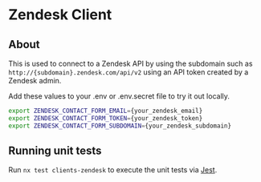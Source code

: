 <!-- gitbook-navigation: "Zendesk" -->

# Zendesk Client

## About

This is used to connect to a Zendesk API by using the subdomain such as `http://{subdomain}.zendesk.com/api/v2` using an API token created by a Zendesk admin.

Add these values to your .env or .env.secret file to try it out locally.

```bash
export ZENDESK_CONTACT_FORM_EMAIL={your_zendesk_email}
export ZENDESK_CONTACT_FORM_TOKEN={your_zendesk_token}
export ZENDESK_CONTACT_FORM_SUBDOMAIN={your_zendesk_subdomain}
```

## Running unit tests

Run `nx test clients-zendesk` to execute the unit tests via [Jest](https://jestjs.io).
